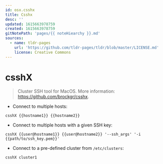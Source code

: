 ```yaml
---
id: osx.csshx
title: Csshx
desc: ''
updated: 1615663978759
created: 1615663978759
gitNotePath: 'pages/{{ noteHiearchy }}.md'
sources:
  - name: tldr-pages
    url: 'https://github.com/tldr-pages/tldr/blob/master/LICENSE.md'
    license: Creative Commons
---
```

# csshX

> Cluster SSH tool for MacOS.
> More information: <https://github.com/brockgr/csshx>.

- Connect to multiple hosts:

`csshX {{hostname1}} {{hostname2}}`

- Connect to multiple hosts with a given SSH key:

`csshX {{user@hostname1}} {{user@hostname2}} '--ssh_args' '-i {{path/to/ssh_key.pem}}'`

- Connect to a pre-defined cluster from `/etc/clusters`:

`csshX cluster1`

